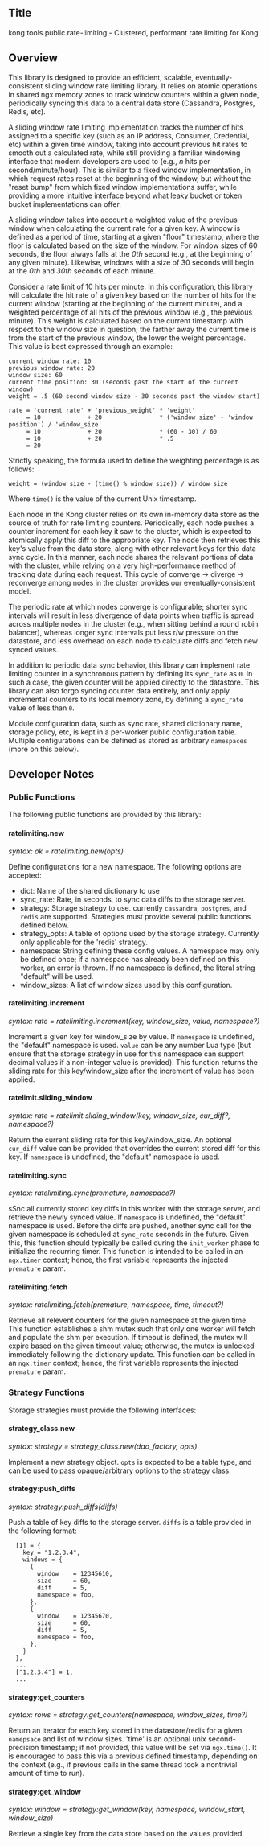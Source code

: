 ## Title

kong.tools.public.rate-limiting - Clustered, performant rate limiting for Kong


## Overview ##

This library is designed to provide an efficient, scalable,
eventually-consistent sliding window rate limiting library. It relies on atomic
operations in shared ngx memory zones to track window counters within a given
node, periodically syncing this data to a central data store (Cassandra,
Postgres, Redis, etc).

A sliding window rate limiting implementation tracks the number of hits assigned
to a specific key (such as an IP address, Consumer, Credential, etc) within a
given time window, taking into account previous hit rates to smooth out a
calculated rate, while still providing a familiar windowing interface that
modern developers are used to (e.g., *n* hits per second/minute/hour). This is
similar to a fixed window implementation, in which request rates reset at the
beginning of the window, but without the "reset bump" from which fixed window
implementations suffer, while providing a more intuitive interface beyond what
leaky bucket or token bucket implementations can offer.

A sliding window takes into account a weighted value of the previous window when
calculating the current rate for a given key. A window is defined as a period of
time, starting at a given "floor" timestamp, where the floor is calculated based
on the size of the window. For window sizes of 60 seconds, the floor always
falls at the *0th* second (e.g., at the beginning of any given minute).
Likewise, windows with a size of 30 seconds will begin at the *0th* and *30th*
seconds of each minute.

Consider a rate limit of 10 hits per minute. In this configuration, this library
will calculate the hit rate of a given key based on the number of hits for
the current window (starting at the beginning of the current minute), and a
weighted percentage of all hits of the previous window (e.g., the previous
minute). This weight is calculated based on the current timestamp with respect
to the window size in question; the farther away the current time is from the
start of the previous window, the lower the weight percentage. This value is
best expressed through an example:

```
current window rate: 10
previous window rate: 20
window size: 60
current time position: 30 (seconds past the start of the current window)
weight = .5 (60 second window size - 30 seconds past the window start)

rate = 'current rate' + 'previous_weight' * 'weight'
     = 10             + 20                * ('window size' - 'window position') / 'window_size'
     = 10             + 20                * (60 - 30) / 60
     = 10             + 20                * .5
     = 20
```

Strictly speaking, the formula used to define the weighting percentage is as
follows:

`weight = (window_size - (time() % window_size)) / window_size`

Where `time()` is the value of the current Unix timestamp.

Each node in the Kong cluster relies on its own in-memory data store as the
source of truth for rate limiting counters. Periodically, each node pushes a
counter increment for each key it saw to the cluster, which is expected to
atomically apply this diff to the appropriate key. The node then retrieves this
key's value from the data store, along with other relevant keys for this data
sync cycle. In this manner, each node shares the relevant portions of data with
the cluster, while relying on a very high-performance method of tracking data
during each request. This cycle of converge -> diverge -> reconverge among nodes
in the cluster provides our eventually-consistent model.

The periodic rate at which nodes converge is configurable; shorter sync
intervals will result in less divergence of data points when traffic is spread
across multiple nodes in the cluster (e.g., when sitting behind a round robin
balancer), whereas longer sync intervals put less r/w pressure on the datastore,
and less overhead on each node to calculate diffs and fetch new synced values.

In addition to periodic data sync behavior, this library can implement rate
limiting counter in a synchronous pattern by defining its `sync_rate` as `0`. In
such a case, the given counter will be applied directly to the datastore. This
library can also forgo syncing counter data entirely, and only apply incremental
counters to its local memory zone, by defining a `sync_rate` value of less than
`0`.

Module configuration data, such as sync rate, shared dictionary name, storage
policy, etc, is kept in a per-worker public configuration table. Multiple
configurations can be defined as stored as arbitrary `namespaces` (more on this
below).


## Developer Notes

### Public Functions

The following public functions are provided by this library:


#### ratelimiting.new

*syntax: ok = ratelimiting.new(opts)*

Define configurations for a new namespace. The following options are accepted:
- dict: Name of the shared dictionary to use
- sync_rate: Rate, in seconds, to sync data diffs to the storage server.
- strategy: Storage strategy to use. currently `cassandra`, `postgres`, and
    `redis` are supported. Strategies must provide several public functions
    defined below.
- strategy_opts: A table of options used by the storage strategy. Currently only
    applicable for the 'redis' strategy.
- namespace: String defining these config values. A namespace may only be
    defined once; if a namespace has already been defined on this worker,
    an error is thrown. If no namespace is defined, the literal string "default"
    will be used.
- window_sizes: A list of window sizes used by this configuration.


#### ratelimiting.increment

*syntax: rate = ratelimiting.increment(key, window_size, value, namespace?)*

Increment a given key for window_size by value. If `namespace` is undefined, the
"default" namespace is used. `value` can be any number Lua type (but ensure that
the storage strategy in use for this namespace can support decimal values if
a non-integer value is provided). This function returns the sliding rate for
this key/window_size after the increment of value has been applied.


#### ratelimit.sliding_window

*syntax: rate = ratelimit.sliding_window(key, window_size, cur_diff?, namespace?)*

Return the current sliding rate for this key/window_size. An optional `cur_diff`
value can be provided that overrides the current stored diff for this key.
If `namespace` is undefined, the "default" namespace is used.


#### ratelimiting.sync

*syntax: ratelimiting.sync(premature, namespace?)*

sSnc all currently stored key diffs in this worker with the storage server, and
retrieve the newly synced value. If `namespace` is undefined, the "default"
namespace is used. Before the diffs are pushed, another sync call for the given
namespace is scheduled at `sync_rate` seconds in the future. Given this, this
function should typically be called during the `init_worker` phase to initialize
the recurring timer. This function is intended to be called in an `ngx.timer`
context; hence, the first variable represents the injected `premature` param.


#### ratelimiting.fetch

*syntax: ratelimiting.fetch(premature, namespace, time, timeout?)*

Retrieve all relevent counters for the given namespace at the given time. This
function establishes a shm mutex such that only one worker will fetch and
populate the shm per execution. If timeout is defined, the mutex will expire
based on the given timeout value; otherwise, the mutex is unlocked immediately
following the dictionary update. This function can be called in an `ngx.timer`
context; hence, the first variable represents the injected `premature` param.


### Strategy Functions

Storage strategies must provide the following interfaces:


#### strategy_class.new

*syntax: strategy = strategy_class.new(dao_factory, opts)*

Implement a new strategy object. `opts` is expected to be a table type, and can
be used to pass opaque/arbitrary options to the strategy class.


#### strategy:push_diffs

*syntax: strategy:push_diffs(diffs)*

Push a table of key diffs to the storage server. `diffs` is a table provided
in the following format:

```
  [1] = {
    key = "1.2.3.4",
    windows = {
      {
        window    = 12345610,
        size      = 60,
        diff      = 5,
        namespace = foo,
      },
      {
        window    = 12345670,
        size      = 60,
        diff      = 5,
        namespace = foo,
      },
    }
  },
  ...
  ["1.2.3.4"] = 1,
  ...
```


#### strategy:get_counters

*syntax: rows = strategy:get_counters(namespace, window_sizes, time?)*

Return an iterator for each key stored in the datastore/redis for a given
`namepsace` and list of window sizes. 'time' is an optional unix second-
precision timestamp; if not provided, this value will be set via `ngx.time()`.
It is encouraged to pass this via a previous defined timestamp, depending
on the context (e.g., if previous calls in the same thread took a nontrivial
amount of time to run).


#### strategy:get_window

*syntax: window = strategy:get_window(key, namespace, window_start, window_size)*

Retrieve a single key from the data store based on the values provided.

